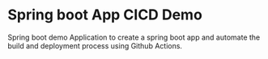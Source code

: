 # Spring boot App CICD Demo
Spring boot demo Application to create a spring boot app and automate the build and deployment process using Github Actions.

